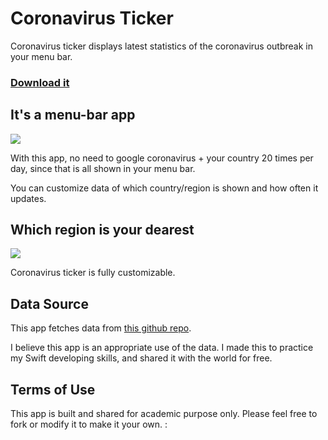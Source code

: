 # Coronavirus Ticker

Coronavirus ticker displays latest statistics of the coronavirus outbreak in your menu bar.

### [Download it](https://github.com/EonYang/CoronavirusTicker/releases/download/v1.01-lw/CoronavirusTicker.app_v1.01_notarized.zip)

## It's a menu-bar app

<image src="docs/ScreenShots/ScreenShot_1.png" />

With this app, no need to google coronavirus + your country 20 times per day, since that is all shown in your menu bar.

You can customize data of which country/region is shown and how often it updates.

## Which region is your dearest

<image src="docs/ScreenShots/ScreenShot_2.png" />

Coronavirus ticker is fully customizable.

## Data Source

This app fetches data from [this github repo](https://github.com/CSSEGISandData/COVID-19).

I believe this app is an appropriate use of the data. I made this to practice my Swift developing skills, and shared it with the world for free.

## Terms of Use

This app is built and shared for academic purpose only. Please feel free to fork or modify it to make it your own.
:
